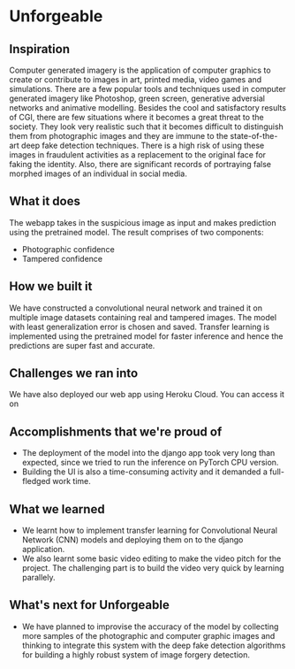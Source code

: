 # Unforgeable

## Inspiration
Computer generated imagery is the application of computer graphics to create or contribute to images in art, printed media, video games and simulations. There are a few popular tools and techniques used in computer generated imagery like Photoshop, green screen, generative adversial networks and animative modelling. Besides the cool and satisfactory results of CGI, there are few situations where it becomes a great threat to the society. They look very realistic such that it becomes difficult to distinguish them from photographic images and they are immune to the state-of-the-art deep fake detection techniques. There is a high risk of using these images in fraudulent activities as a replacement to the original face for faking the identity. Also, there are significant records of portraying false morphed images of an individual in social media.

## What it does
The webapp takes in the suspicious image as input and makes prediction using the pretrained model. The result comprises of two components:

- Photographic confidence
- Tampered confidence

## How we built it
We have constructed a convolutional neural network and trained it on multiple image datasets containing real and tampered images. The model with least generalization error is chosen and saved. Transfer learning is implemented using the pretrained model for faster inference and hence the predictions are super fast and accurate.

## Challenges we ran into
We have also deployed our web app using Heroku Cloud. You can access it on

## Accomplishments that we're proud of
- The deployment of the model into the django app took very long than expected, since we tried to run the inference on PyTorch CPU version.
- Building the UI is also a time-consuming activity and it demanded a full-fledged work time.

## What we learned
- We learnt how to implement transfer learning for Convolutional Neural Network (CNN) models and deploying them on to the django application.
- We also learnt some basic video editing to make the video pitch for the project. The challenging part is to build the video very quick by learning parallely.

## What's next for  Unforgeable
- We have planned to improvise the accuracy of the model by collecting more samples of the photographic and computer graphic images and thinking to integrate this system with the deep fake detection algorithms for building a highly robust system of image forgery detection.

